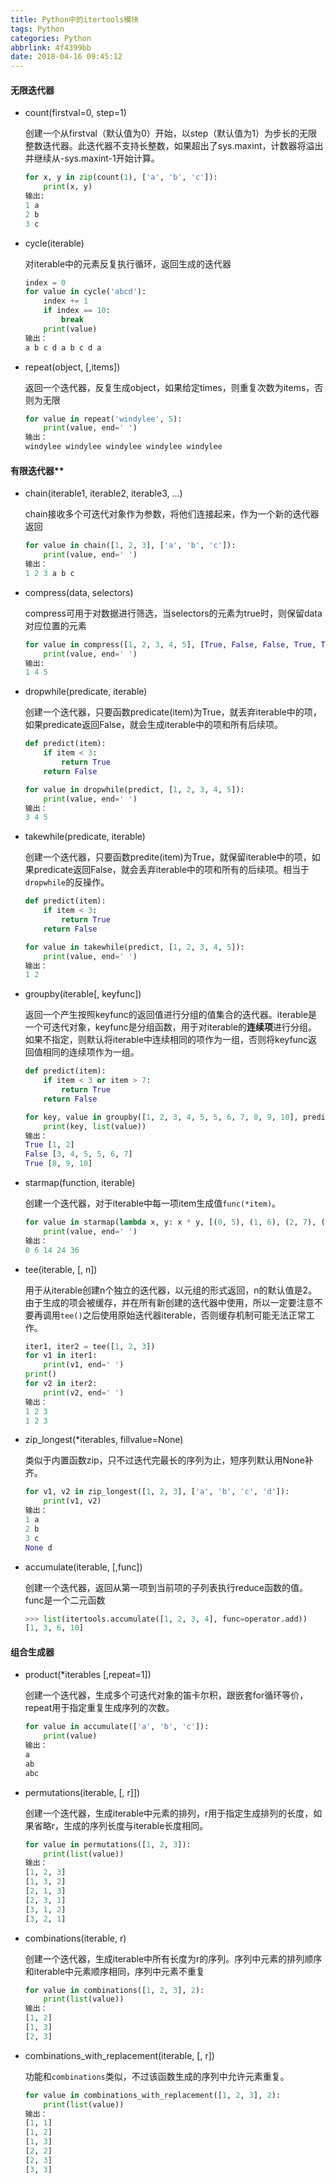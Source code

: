 ```yaml
---
title: Python中的itertools模块
tags: Python
categories: Python
abbrlink: 4f4399bb
date: 2018-04-16 09:45:12
---
```


#### **无限迭代器**

- count(firstval=0, step=1)

  创建一个从firstval（默认值为0）开始，以step（默认值为1）为步长的无限整数迭代器。此迭代器不支持长整数，如果超出了sys.maxint，计数器将溢出并继续从-sys.maxint-1开始计算。

  ```python
  for x, y in zip(count(1), ['a', 'b', 'c']):
      print(x, y)
  输出:
  1 a
  2 b
  3 c
  ```

- cycle(iterable)

  对iterable中的元素反复执行循环，返回生成的迭代器

  ```python
  index = 0
  for value in cycle('abcd'):
      index += 1
      if index == 10:
          break
      print(value)
  输出：
  a b c d a b c d a 
  ```

- repeat(object, [,items])

  返回一个迭代器，反复生成object，如果给定times，则重复次数为items，否则为无限

  ```python
  for value in repeat('windylee', 5):
      print(value, end=' ')
  输出：
  windylee windylee windylee windylee windylee 
  ```

<!-- more -->

#### 有限迭代器**

- chain(iterable1, iterable2, iterable3, ...)

  chain接收多个可迭代对象作为参数，将他们连接起来，作为一个新的迭代器返回

  ```python
  for value in chain([1, 2, 3], ['a', 'b', 'c']):
      print(value, end=' ')
  输出：
  1 2 3 a b c 
  ```

- compress(data, selectors)

  compress可用于对数据进行筛选，当selectors的元素为true时，则保留data对应位置的元素

  ```python
  for value in compress([1, 2, 3, 4, 5], [True, False, False, True, True]):
      print(value, end=' ')
  输出:
  1 4 5 
  ```

- dropwhile(predicate, iterable)

  创建一个迭代器，只要函数predicate(item)为True，就丢弃iterable中的项，如果predicate返回False，就会生成iterable中的项和所有后续项。

  ```python
  def predict(item):
      if item < 3:
          return True
      return False

  for value in dropwhile(predict, [1, 2, 3, 4, 5]):
      print(value, end=' ')
  输出：
  3 4 5 
  ```

- takewhile(predicate, iterable)

  创建一个迭代器，只要函数predite(item)为True，就保留iterable中的项，如果predicate返回False，就会丢弃iterable中的项和所有的后续项。相当于`dropwhile`的反操作。

  ```python
  def predict(item):
      if item < 3:
          return True
      return False

  for value in takewhile(predict, [1, 2, 3, 4, 5]):
      print(value, end=' ')
  输出：
  1 2 
  ```

- groupby(iterable[, keyfunc])

  返回一个产生按照keyfunc的返回值进行分组的值集合的迭代器。iterable是一个可迭代对象，keyfunc是分组函数，用于对iterable的**连续项**进行分组。如果不指定，则默认将iterable中连续相同的项作为一组，否则将keyfunc返回值相同的连续项作为一组。

  ```python
  def predict(item):
      if item < 3 or item > 7:
          return True
      return False

  for key, value in groupby([1, 2, 3, 4, 5, 5, 6, 7, 8, 9, 10], predict):
      print(key, list(value))
  输出：
  True [1, 2]
  False [3, 4, 5, 5, 6, 7]
  True [8, 9, 10]
  ```

- starmap(function, iterable)

  创建一个迭代器，对于iterable中每一项item生成值`func(*item)`。

  ```python
  for value in starmap(lambda x, y: x * y, [(0, 5), (1, 6), (2, 7), (3, 8), (4, 9)]):
      print(value, end=' ')
  输出：
  0 6 14 24 36 
  ```

- tee(iterable, [, n])

  用于从iterable创建n个独立的迭代器，以元组的形式返回，n的默认值是2。由于生成的项会被缓存，并在所有新创建的迭代器中使用，所以一定要注意不要再调用`tee()`之后使用原始迭代器iterable，否则缓存机制可能无法正常工作。

  ```python
  iter1, iter2 = tee([1, 2, 3])
  for v1 in iter1:
      print(v1, end=' ')
  print()
  for v2 in iter2:
      print(v2, end=' ')
  输出：
  1 2 3 
  1 2 3 
  ```

- zip_longest(\*iterables, fillvalue=None)

  类似于内置函数zip，只不过迭代完最长的序列为止，短序列默认用None补齐。

  ```python
  for v1, v2 in zip_longest([1, 2, 3], ['a', 'b', 'c', 'd']):
      print(v1, v2)
  输出：
  1 a
  2 b
  3 c
  None d
  ```

- accumulate(iterable, [,func])

  创建一个迭代器，返回从第一项到当前项的子列表执行reduce函数的值。func是一个二元函数

  ```python
  >>> list(itertools.accumulate([1, 2, 3, 4], func=operator.add))
  [1, 3, 6, 10]
  ```

#### **组合生成器**

- product(\*iterables [,repeat=1])

  创建一个迭代器，生成多个可迭代对象的笛卡尔积，跟嵌套for循环等价，repeat用于指定重复生成序列的次数。

  ```python
  for value in accumulate(['a', 'b', 'c']):
      print(value)
  输出：
  a
  ab
  abc
  ```

- permutations(iterable, [, r]])

  创建一个迭代器，生成iterable中元素的排列，r用于指定生成排列的长度，如果省略r，生成的序列长度与iterable长度相同。

  ```python
  for value in permutations([1, 2, 3]):
      print(list(value))
  输出：
  [1, 2, 3]
  [1, 3, 2]
  [2, 1, 3]
  [2, 3, 1]
  [3, 1, 2]
  [3, 2, 1]
  ```

- combinations(iterable, r)

  创建一个迭代器，生成iterable中所有长度为r的序列。序列中元素的排列顺序和iterable中元素顺序相同，序列中元素不重复

  ```python
  for value in combinations([1, 2, 3], 2):
      print(list(value))
  输出：
  [1, 2]
  [1, 3]
  [2, 3]
  ```

- combinations_with_replacement(iterable, [, r])

  功能和`combinations`类似，不过该函数生成的序列中允许元素重复。

  ```python
  for value in combinations_with_replacement([1, 2, 3], 2):
      print(list(value))
  输出：
  [1, 1]
  [1, 2]
  [1, 3]
  [2, 2]
  [2, 3]
  [3, 3]
  ```

  ​